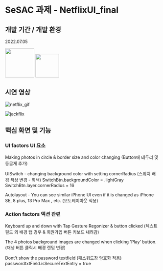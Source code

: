 # SeSAC 과제 - NetflixUI_final  

## 개발 기간 / 개발 환경  
2022.07.05

<img width="95" src="https://img.shields.io/badge/Xcode-13.4.1-blue"> <img width="77" src="https://img.shields.io/badge/iOS-15.0+-silver">  
  
  
## 시연 영상  
  
![netflix_gif](https://user-images.githubusercontent.com/87454813/215252608-ac56cc2b-8307-4791-a151-25adc56b0b2c.gif)

![jackflix](https://user-images.githubusercontent.com/87454813/215252892-dd3afafd-e69b-4f72-9f92-c8b1ccf58cdb.gif)

## 핵심 화면 및 기능
### UI factors UI 요소
Making photos in circle & border size and color changing (Button에 테두리 및 둥글게 추가)

UISwitch - changing background color with setting cornerRadius (스위치 배경 색상 변경 - 회색)
SwitchBtn.backgroundColor = .lightGray
SwitchBtn.layer.cornerRadius = 16

Autolayout - You can see similar iPhone UI even if it is changed as iPhone SE, 8 plus, 13 Pro Max , etc. (오토레이아웃 적용)

### Action factors 액션 관련

Keyboard up and down with Tap Gesture Regonizer & button clicked (텍스트필드 외 배경 탭 경우 & 회원가입 버튼 키보드 내려감)

The 4 photos background images are changed when clicking 'Play' button. (재생 버튼 클릭시 배경 랜덤 변경)

Dont't show the password textfield (패스워드창 암호화 적용)
passwordtxtField.isSecureTextEntry = true  
